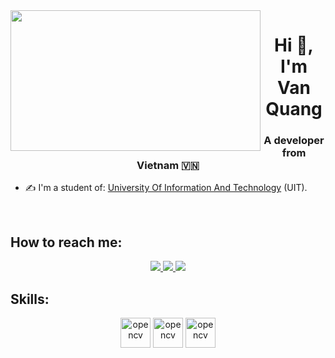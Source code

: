 <img align="left" width="400" height="225" src="https://winbuzzer.com/wp-content/uploads/2020/02/github-startups-official.jpg">
<h1 align="center">Hi 👋, I'm Van Quang</h1>
<p align="center">
  <h3 align="center">A developer from Vietnam 🇻🇳 </h3>
</p>


- ✍ I'm a student of: [University Of Information And Technology](https://www.uit.edu.vn) (UIT).

<br />

## How to reach me:
<p align="center">
  <a href="https://linkedin.com/in/wangne" target="_blank">
    <img src="https://img.icons8.com/fluent/48/000000/linkedin.png"/>
  </a>
  <a href="https://www.facebook.com/WangNe2207" alt="Facebook">
    <img src="https://img.icons8.com/fluent/48/000000/facebook-new.png" target="_blank" />
  </a> 
  <a href="https://github.com/WangNe2207" alt="Github">
    <img src="https://img.icons8.com/fluent/48/000000/github.png"/>
  </a> 
</p>

## Skills:
<p align="center">
  <img src="https://th.bing.com/th/id/R.527e50017428a284a5ed7e80c9e77c9e?rik=pTM2kWP3oU3oUA&pid=ImgRaw&r=0" alt="opencv" width="48" height="48"/> 
  <img src="https://serialkeygenpro.com/wp-content/uploads/2019/07/images-14.png" alt="opencv" width="48" height="48"/>
  <img src="https://th.bing.com/th/id/R.93c7ddd5cca5ea68f6c4aeacb1017add?rik=DzoIsLEJLydWCw&pid=ImgRaw&r=0" alt="opencv" width="48" height="48"/>
</p>
